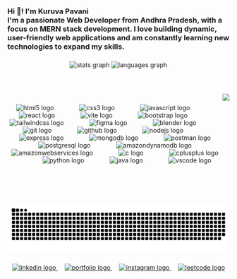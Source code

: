 <h3 align="left">Hi 👋! I'm Kuruva Pavani<br>I'm a passionate Web Developer from Andhra Pradesh, with a focus on MERN stack development. I love building dynamic, user-friendly web applications and am constantly learning new technologies to expand my skills.</h3>

###

<div align="center">
  <img src="https://github-readme-stats.vercel.app/api?username=kuruvapavani&hide_title=false&hide_rank=false&show_icons=true&include_all_commits=true&count_private=true&disable_animations=false&theme=chartreuse-dark&locale=en&hide_border=false" height="150" alt="stats graph"  />
  <img src="https://github-readme-stats.vercel.app/api/top-langs?username=kuruvapavani&locale=en&hide_title=false&layout=compact&card_width=320&langs_count=9&theme=chartreuse-dark&hide_border=false" height="150" alt="languages graph"  />
</div>

###

<br>
<br>
<img align="right" height="250" src="https://media.tenor.com/kDVP49MI4MMAAAAM/moana.gif"  />

###
<div align="center">
  <img src="https://cdn.simpleicons.org/html5/E34F26" height="60" alt="html5 logo"  />
  <img width="50" />
  <img src="https://cdn.jsdelivr.net/gh/devicons/devicon/icons/css3/css3-original.svg" height="60" alt="css3 logo"  />
  <img width="50" />
  <img src="https://cdn.jsdelivr.net/gh/devicons/devicon/icons/javascript/javascript-original.svg" height="60" alt="javascript logo"  />
  <img width="50" />
  <img src="https://cdn.jsdelivr.net/gh/devicons/devicon/icons/react/react-original.svg" height="60" alt="react logo"  />
  <img width="50" />
  <img src="https://skillicons.dev/icons?i=vite" height="60" alt="vite logo"  />
  <img width="50" />
  <img src="https://skillicons.dev/icons?i=bootstrap" height="60" alt="bootstrap logo"  />
  <img width="50" />
  <img src="https://skillicons.dev/icons?i=tailwind" height="60" alt="tailwindcss logo"  />
  <img width="50" />
  <img src="https://skillicons.dev/icons?i=figma" height="60" alt="figma logo"  />
  <img width="50" />
  <img src="https://skillicons.dev/icons?i=blender" height="60" alt="blender logo"  />
  <img width="50" />
  <img src="https://skillicons.dev/icons?i=git" height="60" alt="git logo"  />
  <img width="50" />
  <img src="https://skillicons.dev/icons?i=github" height="60" alt="github logo"  />
  <img width="50" />
  <img src="https://skillicons.dev/icons?i=nodejs" height="60" alt="nodejs logo"  />
  <img width="50" />
  <img src="https://skillicons.dev/icons?i=express" height="60" alt="express logo"  />
  <img width="50" />
  <img src="https://skillicons.dev/icons?i=mongodb" height="60" alt="mongodb logo"  />
  <img width="50" />
  <img src="https://skillicons.dev/icons?i=postman" height="60" alt="postman logo"  />
  <img width="50" />
  <img src="https://skillicons.dev/icons?i=postgres" height="60" alt="postgresql logo"  />
  <img width="50" />
  <img src="https://skillicons.dev/icons?i=dynamodb" height="60" alt="amazondynamodb logo"  />
  <img width="50" />
  <img src="https://skillicons.dev/icons?i=aws" height="60" alt="amazonwebservices logo"  />
  <img width="50" />
  <img src="https://cdn.jsdelivr.net/gh/devicons/devicon/icons/c/c-original.svg" height="60" alt="c logo"  />
  <img width="50" />
  <img src="https://cdn.jsdelivr.net/gh/devicons/devicon/icons/cplusplus/cplusplus-original.svg" height="60" alt="cplusplus logo"  />
  <img width="50" />
  <img src="https://cdn.jsdelivr.net/gh/devicons/devicon/icons/python/python-original.svg" height="60" alt="python logo"  />
  <img width="50" />
  <img src="https://cdn.jsdelivr.net/gh/devicons/devicon/icons/java/java-original.svg" height="60" alt="java logo"  />
  <img width="50" />
  <img src="https://skillicons.dev/icons?i=vscode" height="60" alt="vscode logo"  />
</div>

###

<br clear="both">

<img src="https://raw.githubusercontent.com/kuruvapavani/kuruvapavani/098e3515ff2b4ff233d565b634118588b687f53f/snake.svg" alt="Snake animation" />

###

<div align="center">
  <a href="https://www.linkedin.com/in/kuruva-pavani-2109k" target="_blank">
    <img src="https://img.shields.io/static/v1?message=LinkedIn&logo=linkedin&label=&color=0077B5&logoColor=white&labelColor=&style=plastic" height="40" alt="linkedin logo"  />
  </a>
  &nbsp;&nbsp;&nbsp;
  <a href="https://kuruva-pavani.netlify.app/" target="_blank">
  <img src="https://img.shields.io/static/v1?message=Portfolio&logo=netlify&label=&color=00C7B7&logoColor=white&labelColor=&style=plastic" height="40" alt="portfolio logo" />
</a>
&nbsp;&nbsp;&nbsp;
  <a href="https://www.instagram.com/kuruvapavani_/" target="_blank">
    <img src="https://img.shields.io/static/v1?message=Instagram&logo=instagram&label=&color=E4405F&logoColor=white&labelColor=&style=plastic" height="40" alt="instagram logo"  />
  </a>
  &nbsp;&nbsp;&nbsp;
  <a href="https://leetcode.com/your-profile" target="_blank">
  <img src="https://img.shields.io/static/v1?message=LeetCode&logo=LeetCode&label=&color=FFA116&logoColor=white&labelColor=&style=plastic" height="40" alt="leetcode logo" />
</a>

</div>
